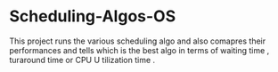 # Scheduling-Algos-OS
This project runs the various scheduling algo and also comapres their performances and tells which is the best algo in terms of waiting time , turaround time or CPU U tilization time .
